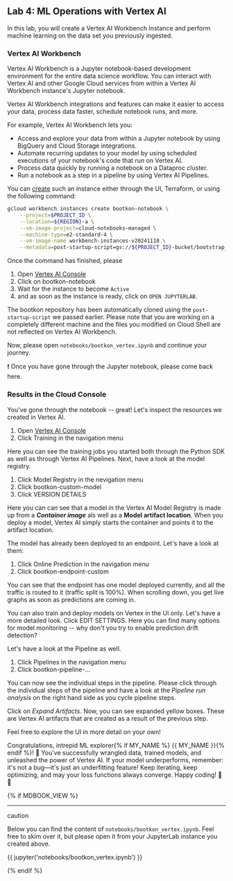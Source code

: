 ## Lab 4: ML Operations with Vertex AI

<walkthrough-tutorial-duration duration="60"></walkthrough-tutorial-duration>
<walkthrough-tutorial-difficulty difficulty="3"></walkthrough-tutorial-difficulty>
<bootkon-cloud-shell-note/>

In this lab, you will create a Vertex AI Workbench Instance and perform machine learning on the data set you previously ingested.

### Vertex AI Workbench

Vertex AI Workbench is a Jupyter notebook-based development environment for the entire data science workflow. You can interact with Vertex AI and other Google Cloud services from within a Vertex AI Workbench instance's Jupyter notebook.

Vertex AI Workbench integrations and features can make it easier to access your data, process data faster, schedule notebook runs, and more.

For example, Vertex AI Workbench lets you:

- Access and explore your data from within a Jupyter notebook by using BigQuery and Cloud Storage integrations.
- Automate recurring updates to your model by using scheduled executions of your notebook's code that run on Vertex AI.
- Process data quickly by running a notebook on a Dataproc cluster.
- Run a notebook as a step in a pipeline by using Vertex AI Pipelines.

You can [create](https://cloud.google.com/vertex-ai/docs/workbench/instances/create#gcloud) such an instance either through the UI, Terraform, or using the following command:

```bash
gcloud workbench instances create bootkon-notebook \
    --project=$PROJECT_ID \
    --location=${REGION}-a \
    --vm-image-project=cloud-notebooks-managed \
    --machine-type=e2-standard-4 \
    --vm-image-name workbench-instances-v20241118 \
    --metadata=post-startup-script=gs://${PROJECT_ID}-bucket/bootstrap_workbench.sh
```

Once the command has finished, please

1. Open [Vertex AI Console](https://console.cloud.google.com/vertex-ai/workbench)
2. Click on <walkthrough-spotlight-pointer locator="semantic({link 'bootkon-notebook'})">bootkon-notebook</walkthrough-spotlight-pointer>
2. Wait for the instance to become `Active`
3. and as soon as the instance is ready, click on `OPEN JUPYTERLAB`. 

The bootkon repository has been automatically cloned using the `post-startup-script` we passed earlier. Please note that you are working on a completely different machine and the files you modified on Cloud Shell are not reflected on Vertex AI Workbench.

Now, please open `notebooks/bootkon_vertex.ipynb` and continue your journey.

❗ Once you have gone through the Jupyter notebook, please come back here.

### Results in the Cloud Console

You've gone through the notebook -- great! Let's inspect the resources we created in Vertex AI.

1. Open [Vertex AI Console](https://console.cloud.google.com/vertex-ai?cloudshell=true&inv=1&invt=Abovkw)
2. Click <walkthrough-spotlight-pointer locator="css(a[id$=cfctest-section-nav-item-ai-platform-training])">Training</walkthrough-spotlight-pointer> in the navigation menu

Here you can see the training jobs you started both through the Python SDK as well as through Vertex AI Pipelines. Next, have a look at the model registry.

1. Click <walkthrough-spotlight-pointer locator="css(a[id$=cfctest-section-nav-item-ai-platform-models])">Model Registry</walkthrough-spotlight-pointer> in the nevigation menu
2. Click <walkthrough-spotlight-pointer locator="semantic({link 'bootkon-custom-model'})">bootkon-custom-model</walkthrough-spotlight-pointer>
3. Click <walkthrough-spotlight-pointer locator="semantic({tab 'Version details'})">VERSION DETAILS</walkthrough-spotlight-pointer>

Here you can can see that a model in the Vertex AI Model Registry is made up from a ***Container image*** als well as a **Model artifact location**. When you deploy a model, Vertex AI simply starts the container and points it to the artifact location.

The model has already been deployed to an endpoint. Let's have a look at them:

1. Click <walkthrough-spotlight-pointer locator="css(a[id$=cfctest-section-nav-item-ai-platform-online-prediction])">Online Prediction</walkthrough-spotlight-pointer> in the navigation menu
2. Click <walkthrough-spotlight-pointer locator="semantic({link 'bootkon-endpoint-custom'})">bootkon-endpoint-custom</walkthrough-spotlight-pointer>

You can see that the endpoint has one model deployed currently, and all the traffic is routed to it (traffic split is 100%). When scrolling down, you get live graphs as soon as predictions are coming in.

You can also train and deploy models on Vertex in the UI only. Let's have a more detailed look. Click <walkthrough-spotlight-pointer locator="semantic({button 'Edit settings'})">EDIT SETTINGS</walkthrough-spotlight-pointer>. Here you can find many options for model monitoring -- why don't you try to enable prediction drift detection?

Let's have a look at the Pipeline as well.

1. Click <walkthrough-spotlight-pointer locator="css(a[id$=cfctest-section-nav-item-ai-platform-ml-pipelines])">Pipelines</walkthrough-spotlight-pointer> in the navigation menu
2. Click <walkthrough-spotlight-pointer locator="semantic({link 'bootkon-pipeline-'})">bootkon-pipeline-...</walkthrough-spotlight-pointer>

You can now see the individual steps in the pipeline. Please click through the individual steps of the pipeline and have a look at the *Pipeline run analysis* on the right hand side as you cycle pipeline steps. 

Click on *Expand Artifacts*. Now, you can see expanded yellow boxes. These are Vertex AI artifacts that are created as a result of the previous step.

Feel free to explore the UI in more detail on your own!

Congratulations, intrepid ML explorer{% if MY_NAME %} {{ MY_NAME }}{% endif %}! 🚀 You've successfully wrangled data, trained models, and unleashed the power of Vertex AI. If your model underperforms, remember: it's not a bug—it's just an underfitting feature! Keep iterating, keep optimizing, and may your loss functions always converge. Happy coding! 🤖✨

{% if MDBOOK_VIEW %}

---

<div class="mdbook-alerts mdbook-alerts-caution">
<p class="mdbook-alerts-title">
  <span class="mdbook-alerts-icon"></span>
  caution
</p>
<p>
Below you can find the content of <code>notebooks/bootkon_vertex.ipynb</code>. Feel free to skim over it, but please open it from your JupyterLab instance you created above.
</p>
</div>

{{ jupyter('notebooks/bootkon_vertex.ipynb') }}

{% endif %}